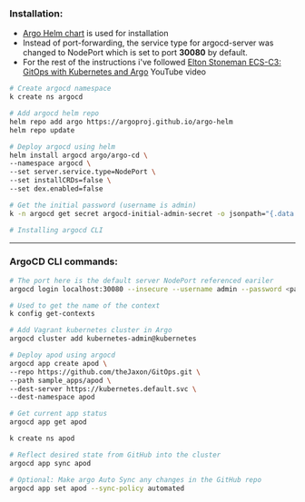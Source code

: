 ### Installation:
- [Argo Helm chart](https://github.com/argoproj/argo-helm/tree/master/charts/argo-cd) is used for installation 
- Instead of port-forwarding, the service type for argocd-server was changed to NodePort which is set to port **30080** by default.
- For the rest of the instructions i've followed [Elton Stoneman ECS-C3: GitOps with Kubernetes and Argo](https://www.youtube.com/watch?v=e3oRY_OCoF0) YouTube video

```bash
# Create argocd namespace
k create ns argocd 

# Add argocd helm repo 
helm repo add argo https://argoproj.github.io/argo-helm
helm repo update

# Deploy argocd using helm
helm install argocd argo/argo-cd \
--namespace argocd \
--set server.service.type=NodePort \
--set installCRDs=false \
--set dex.enabled=false

# Get the initial password (username is admin)
k -n argocd get secret argocd-initial-admin-secret -o jsonpath="{.data.password}" | base64 -d

# Installing argocd CLI

```

---

### ArgoCD CLI commands:
```bash
# The port here is the default server NodePort referenced eariler
argocd login localhost:30080 --insecure --username admin --password <passwd>

# Used to get the name of the context 
k config get-contexts

# Add Vagrant kubernetes cluster in Argo
argocd cluster add kubernetes-admin@kubernetes

# Deploy apod using argocd 
argocd app create apod \
--repo https://github.com/theJaxon/GitOps.git \
--path sample_apps/apod \
--dest-server https://kubernetes.default.svc \
--dest-namespace apod

# Get current app status 
argocd app get apod

k create ns apod

# Reflect desired state from GitHub into the cluster
argocd app sync apod

# Optional: Make argo Auto Sync any changes in the GitHub repo 
argocd app set apod --sync-policy automated
```

